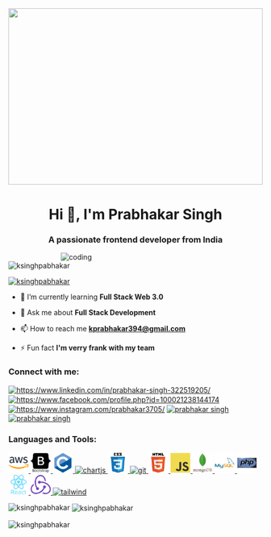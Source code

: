 <img width="100%" height="350" src="https://miro.medium.com/max/1400/0*FGD6BUzzZs1VJLuY.gif">
<h1 align="center">Hi 👋, I'm Prabhakar Singh</h1>
<h3 align="center">A passionate  frontend developer from India</h3>
<img alt="coding" align="right" width="400" src="https://cdn.dribbble.com/users/1162077/screenshots/3848914/media/7ed7d5ca074b48b328150e5a231e8d1f.gif">

<p align="left"> <img src="https://komarev.com/ghpvc/?username=ksinghpabhakar&label=Profile%20views&color=0e75b6&style=flat" alt="ksinghpabhakar" /> </p>

<p align="left"> <a href="https://github.com/ryo-ma/github-profile-trophy"><img src="https://github-profile-trophy.vercel.app/?username=ksinghpabhakar" alt="ksinghpabhakar" /></a> </p>

- 🌱 I’m currently learning **Full Stack Web 3.0**

- 💬 Ask me about **Full Stack Development**

- 📫 How to reach me **kprabhakar394@gmail.com**

- ⚡ Fun fact **I'm verry frank with my team**

<h3 align="left">Connect with me:</h3>
<p align="left">
<a href="https://linkedin.com/in/https://www.linkedin.com/in/prabhakar-singh-322519205/" target="blank"><img align="center" src="https://raw.githubusercontent.com/rahuldkjain/github-profile-readme-generator/master/src/images/icons/Social/linked-in-alt.svg" alt="https://www.linkedin.com/in/prabhakar-singh-322519205/" height="30" width="40" /></a>
<a href="https://fb.com/https://www.facebook.com/profile.php?id=100021238144174" target="blank"><img align="center" src="https://raw.githubusercontent.com/rahuldkjain/github-profile-readme-generator/master/src/images/icons/Social/facebook.svg" alt="https://www.facebook.com/profile.php?id=100021238144174" height="30" width="40" /></a>
<a href="https://instagram.com/https://www.instagram.com/prabhakar3705/" target="blank"><img align="center" src="https://raw.githubusercontent.com/rahuldkjain/github-profile-readme-generator/master/src/images/icons/Social/instagram.svg" alt="https://www.instagram.com/prabhakar3705/" height="30" width="40" /></a>
<a href="https://www.hackerrank.com/prabhakar singh" target="blank"><img align="center" src="https://raw.githubusercontent.com/rahuldkjain/github-profile-readme-generator/master/src/images/icons/Social/hackerrank.svg" alt="prabhakar singh" height="30" width="40" /></a>
<a href="https://www.leetcode.com/prabhakar singh" target="blank"><img align="center" src="https://raw.githubusercontent.com/rahuldkjain/github-profile-readme-generator/master/src/images/icons/Social/leet-code.svg" alt="prabhakar singh" height="30" width="40" /></a>
</p>

<h3 align="left">Languages and Tools:</h3>
<p align="left"> <a href="https://aws.amazon.com" target="_blank" rel="noreferrer"> <img src="https://raw.githubusercontent.com/devicons/devicon/master/icons/amazonwebservices/amazonwebservices-original-wordmark.svg" alt="aws" width="40" height="40"/> </a> <a href="https://getbootstrap.com" target="_blank" rel="noreferrer"> <img src="https://raw.githubusercontent.com/devicons/devicon/master/icons/bootstrap/bootstrap-plain-wordmark.svg" alt="bootstrap" width="40" height="40"/> </a> <a href="https://www.cprogramming.com/" target="_blank" rel="noreferrer"> <img src="https://raw.githubusercontent.com/devicons/devicon/master/icons/c/c-original.svg" alt="c" width="40" height="40"/> </a> <a href="https://www.chartjs.org" target="_blank" rel="noreferrer"> <img src="https://www.chartjs.org/media/logo-title.svg" alt="chartjs" width="40" height="40"/> </a> <a href="https://www.w3schools.com/css/" target="_blank" rel="noreferrer"> <img src="https://raw.githubusercontent.com/devicons/devicon/master/icons/css3/css3-original-wordmark.svg" alt="css3" width="40" height="40"/> </a> <a href="https://git-scm.com/" target="_blank" rel="noreferrer"> <img src="https://www.vectorlogo.zone/logos/git-scm/git-scm-icon.svg" alt="git" width="40" height="40"/> </a> <a href="https://www.w3.org/html/" target="_blank" rel="noreferrer"> <img src="https://raw.githubusercontent.com/devicons/devicon/master/icons/html5/html5-original-wordmark.svg" alt="html5" width="40" height="40"/> </a> <a href="https://developer.mozilla.org/en-US/docs/Web/JavaScript" target="_blank" rel="noreferrer"> <img src="https://raw.githubusercontent.com/devicons/devicon/master/icons/javascript/javascript-original.svg" alt="javascript" width="40" height="40"/> </a> <a href="https://www.mongodb.com/" target="_blank" rel="noreferrer"> <img src="https://raw.githubusercontent.com/devicons/devicon/master/icons/mongodb/mongodb-original-wordmark.svg" alt="mongodb" width="40" height="40"/> </a> <a href="https://www.mysql.com/" target="_blank" rel="noreferrer"> <img src="https://raw.githubusercontent.com/devicons/devicon/master/icons/mysql/mysql-original-wordmark.svg" alt="mysql" width="40" height="40"/> </a> <a href="https://www.php.net" target="_blank" rel="noreferrer"> <img src="https://raw.githubusercontent.com/devicons/devicon/master/icons/php/php-original.svg" alt="php" width="40" height="40"/> </a> <a href="https://reactjs.org/" target="_blank" rel="noreferrer"> <img src="https://raw.githubusercontent.com/devicons/devicon/master/icons/react/react-original-wordmark.svg" alt="react" width="40" height="40"/> </a> <a href="https://redux.js.org" target="_blank" rel="noreferrer"> <img src="https://raw.githubusercontent.com/devicons/devicon/master/icons/redux/redux-original.svg" alt="redux" width="40" height="40"/> </a> <a href="https://tailwindcss.com/" target="_blank" rel="noreferrer"> <img src="https://www.vectorlogo.zone/logos/tailwindcss/tailwindcss-icon.svg" alt="tailwind" width="40" height="40"/> </a> </p>

<p><img align="left" src="https://github-readme-stats.vercel.app/api/top-langs?username=ksinghpabhakar&show_icons=true&locale=en&layout=compact" alt="ksinghpabhakar" /></p>

<p>&nbsp;<img align="center" src="https://github-readme-stats.vercel.app/api?username=ksinghpabhakar&show_icons=true&locale=en" alt="ksinghpabhakar" /></p>

<p><img align="center" src="https://github-readme-streak-stats.herokuapp.com/?user=ksinghpabhakar&" alt="ksinghpabhakar" /></p>
